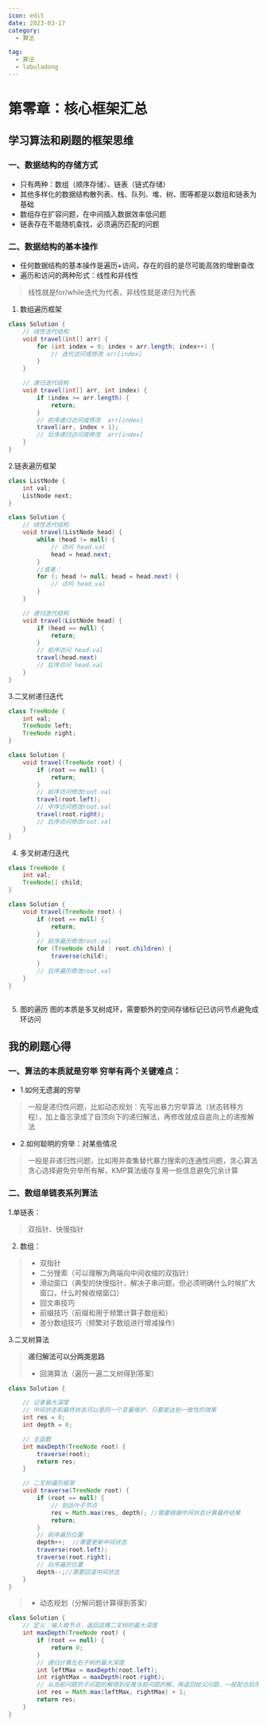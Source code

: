 ```yaml
---
icon: edit  
date: 2023-03-17  
category:
  - 算法   

tag:  
  - 算法  
  - labuladong  
---
```


# 第零章：核心框架汇总

## 学习算法和刷题的框架思维

### 一、数据结构的存储方式

- 只有两种：数组（顺序存储）、链表（链式存储）
- 其他多样化的数据结构散列表、栈、队列、堆、树、图等都是以数组和链表为基础
- 数组存在扩容问题，在中间插入数据效率低问题
- 链表存在不能随机查找，必须遍历匹配的问题

### 二、数据结构的基本操作

- 任何数据结构的基本操作是遍历+访问，存在的目的是尽可能高效的增删查改
- 遍历和访问的两种形式：线性和非线性

> 线性就是for/while迭代为代表，非线性就是递归为代表

1. 数组遍历框架

```java
class Solution {
    // 线性迭代结构
    void travel(int[] arr) {
        for (int index = 0; index < arr.length; index++) {
            // 迭代访问或修改 arr[index]
        }
    }

    // 递归迭代结构
    void travel(int[] arr, int index) {
        if (index >= arr.length) {
            return;
        }
        // 前序递归访问或修改  arr[index]
        travel(arr, index + 1);
        // 后序递归访问或修改  arr[index]
    }
}

```

2.链表遍历框架

```java
class ListNode {
    int val;
    ListNode next;
}

class Solution {
    // 线性迭代结构
    void travel(ListNode head) {
        while (head != null) {
            // 访问 head.val
            head = head.next;
        }
        //或者：
        for (; head != null; head = head.next) {
            // 访问 head.val
        }
    }

    // 递归迭代结构
    void travel(ListNode head) {
        if (head == null) {
            return;
        }
        // 前序访问 head.val
        travel(head.next)
        // 后序访问 head.val
    }
}

```

3.二叉树递归迭代

```java
class TreeNode {
    int val;
    TreeNode left;
    TreeNode right;
}

class Solution {
    void travel(TreeNode root) {
        if (root == null) {
            return;
        }
        // 前序访问修改root.val
        travel(root.left);
        // 中序访问修改root.val
        travel(root.right);
        // 后序访问修改root.val
    }
}

```

4. 多叉树递归迭代

```java
class TreeNode {
    int val;
    TreeNode[] child;
}

class Solution {
    void travel(TreeNode root) {
        if (root == null) {
            return;
        }
        // 前序遍历修改root.val
        for (TreeNode child : root.children) {
            traverse(child);
        }
        // 后序遍历修改root.val
    }
}



```

5. 图的遍历 图的本质是多叉树成环，需要额外的空间存储标记已访问节点避免成环访问

## 我的刷题心得

### 一、算法的本质就是穷举 穷举有两个关键难点：

- 1.如何无遗漏的穷举

> 一般是递归性问题，比如动态规划：先写出暴力穷举算法（状态转移方程），加上备忘录成了自顶向下的递归解法，再修改就成自底向上的递推解法

- 2.如何聪明的穷举：对某些情况

> 一般是非递归性问题，比如用并查集替代暴力搜索的连通性问题，贪心算法贪心选择避免穷举所有解，KMP算法缓存复用一些信息避免冗余计算

### 二、数组单链表系列算法

1.单链表：
> 双指针、快慢指针

2. 数组：

> - 双指针
> - 二分搜索（可以理解为两端向中间收缩的双指针）
> - 滑动窗口（典型的快慢指针，解决子串问题，但必须明确什么时候扩大窗口，什么时候收缩窗口）
> - 回文串技巧
> - 前缀技巧（前缀和用于频繁计算子数组和）
> - 差分数组技巧（频繁对子数组进行增减操作）

3.二叉树算法

> **递归解法可以分两类思路**
> - 回溯算法（遍历一遍二叉树得到答案）

```java
class Solution {

    // 记录最大深度
    // 中间状态和最终状态可以是同一个变量维护，只要能达到一致性的效果
    int res = 0;
    int depth = 0;

    // 主函数
    int maxDepth(TreeNode root) {
        traverse(root);
        return res;
    }

    // 二叉树遍历框架
    void traverse(TreeNode root) {
        if (root == null) {
            // 到达叶子节点
            res = Math.max(res, depth); //需要根据中间状态计算最终结果
            return;
        }
        // 前序遍历位置 
        depth++;  //需要更新中间状态
        traverse(root.left);
        traverse(root.right);
        // 后序遍历位置
        depth--;//需要回滚中间状态
    }
}
```

> - 动态规划（分解问题计算得到答案）

```java
class Solution {
    // 定义：输入根节点，返回这棵二叉树的最大深度
    int maxDepth(TreeNode root) {
        if (root == null) {
            return 0;
        }
        // 递归计算左右子树的最大深度
        int leftMax = maxDepth(root.left);
        int rightMax = maxDepth(root.right);
        // 从当前问题的子问题的解得到反推当前问题的解，再返回给父问题，一般配合后序遍历实现
        int res = Math.max(leftMax, rightMax) + 1;
        return res;
    }
}
```

